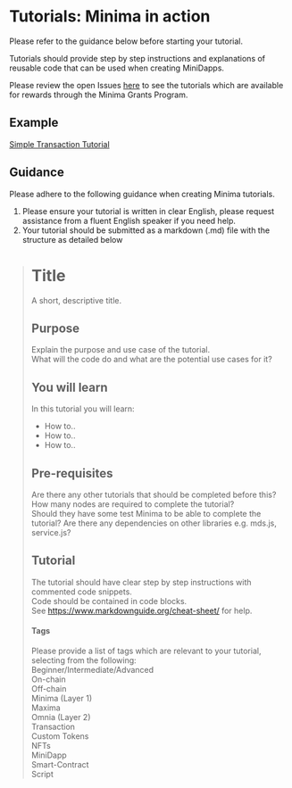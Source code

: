 # Tutorials: Minima in action

Please refer to the guidance below before starting your tutorial. 

Tutorials should provide step by step instructions and explanations of reusable code that can be used when creating MiniDapps.


Please review the open Issues [here](https://github.com/minima-global/Tutorials/issues) to see the tutorials which are available for rewards through the Minima Grants Program.

## Example
[Simple Transaction Tutorial](https://github.com/minima-global/Tutorials/blob/main/Example-Basic_Transaction_Tutorial.md)


## Guidance

Please adhere to the following guidance when creating Minima tutorials.

1. Please ensure your tutorial is written in clear English, please request assistance from a fluent English speaker if you need help. 
2. Your tutorial should be submitted as a markdown (.md) file with the structure as detailed below
 
> # Title
> A short, descriptive title.
> 
> ## Purpose
> Explain the purpose and use case of the tutorial.<br/>
> What will the code do and what are the potential use cases for it?
> 
> ## You will learn
> In this tutorial you will learn:
> - How to..
> - How to..
> - How to..
> 
> ## Pre-requisites
> Are there any other tutorials that should be completed before this? <br/>
> How many nodes are required to complete the tutorial?<br/>
> Should they have some test Minima to be able to complete the tutorial?
> Are there any dependencies on other libraries e.g. mds.js, service.js?<br/>
>
> ## Tutorial
> The tutorial should have clear step by step instructions with commented code snippets.<br/>
> Code should be contained in code blocks. <br/>
> See https://www.markdownguide.org/cheat-sheet/ for help.
> 
> #### Tags
> Please provide a list of tags which are relevant to your tutorial, selecting from the following:<br/>
> Beginner/Intermediate/Advanced<br/>
> On-chain<br/>
> Off-chain<br/>
> Minima (Layer 1)<br/>
> Maxima<br/>
> Omnia (Layer 2)<br/>
> Transaction<br/>
> Custom Tokens<br/>
> NFTs<br/>
> MiniDapp<br/>
> Smart-Contract<br/>
> Script<br/>
